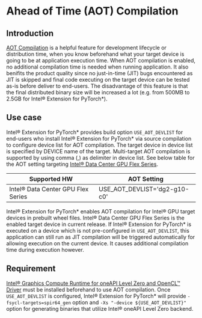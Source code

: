 # Ahead of Time (AOT) Compilation

## Introduction

[AOT Compilation](https://www.intel.com/content/www/us/en/develop/documentation/oneapi-dpcpp-cpp-compiler-dev-guide-and-reference/top/compilation/ahead-of-time-compilation.html) is a helpful feature for development lifecycle or distribution time, when you know beforehand what your target device is going to be at application execution time. When AOT compilation is enabled, no additional compilation time is needed when running application. It also benifits the product quality since no just-in-time (JIT) bugs encountered as JIT is skipped and final code executing on the target device can be tested as-is before deliver to end-users. The disadvantage of this feature is that the final distributed binary size will be increased a lot (e.g. from 500MB to 2.5GB for Intel® Extension for PyTorch\*).

## Use case

Intel® Extension for PyTorch\* provides build option `USE_AOT_DEVLIST` for end-users who install Intel® Extension for PyTorch\* via source compilation to configure device list for AOT compilation. The target device in device list is specified by DEVICE name of the target. Multi-target AOT compilation is supported by using comma (,) as delimiter in device list. See below table for the AOT setting targeting [Intel® Data Center GPU Flex Series](https://www.intel.com/content/www/us/en/products/docs/discrete-gpus/data-center-gpu/flex-series/overview.html).

| Supported HW | AOT Setting |
| ------------ |---------------------|
| Intel® Data Center GPU Flex Series | USE_AOT_DEVLIST='dg2-g10-c0' |

Intel® Extension for PyTorch\* enables AOT compilation for Intel® GPU target devices in prebuilt wheel files. Intel® Data Center GPU Flex Series is the enabled target device in current release. If Intel® Extension for PyTorch\* is executed on a device which is not pre-configured in `USE_AOT_DEVLIST`, this application can still run as JIT compilation will be triggered automatically for allowing execution on the current device. It causes additional compilation time during execution however.

## Requirement

[Intel® Graphics Compute Runtime for oneAPI Level Zero and OpenCL™ Driver](https://github.com/intel/compute-runtime/releases) must be installed beforehand to use AOT compilation. Once `USE_AOT_DEVLIST` is configured, Intel® Extension for PyTorch\* will provide `-fsycl-targets=spir64_gen` option and `-Xs "-device ${USE_AOT_DEVLIST}"` option for generating binaries that utilize Intel® oneAPI Level Zero backend.
